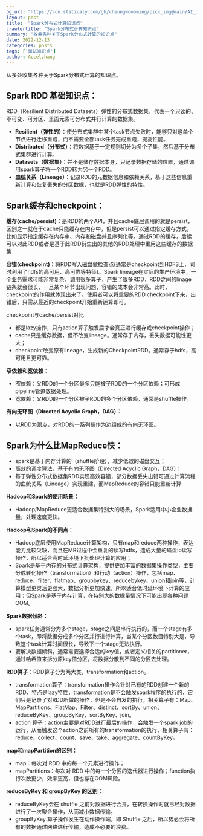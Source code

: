 ```yaml
---
bg_url: "https://cdn.staticaly.com/gh/cheungwoonming/picx_img@main/AI_img/AI-image-004.png"
layout: post
title:  "Spark分布式计算知识点"
crawlertitle: "Spark分布式计算知识点"
summary: "收集各种关于Spark分布式计算的知识点"
date: 2022-12-13
categories: posts
tags: ['面试知识点']
author: Accelzhang
---
```


从多处收集各种关于Spark分布式计算的知识点。

## Spark RDD 基础知识点：

RDD（Resilient Distributed Datasets）弹性的分布式数据集，代表一个只读的、不可变、可分区、里面元素可分布式并行计算的数据集。

* **Resilient（弹性的）**：使分布式集群中某个task节点失败时，能够只对这单个节点进行迁移重跑，而不需要全部task任务完成重跑，提高性能。
* **Distributed（分布式）**：将数据基于一定规则切分为多个子集，然后基于分布式集群进行计算。
* **Datasets（数据集）**：并不是储存数据本身，只记录数据存储的位置，通过调用spark算子将一个RDD转为另一个RDD。
* **血统关系（Lineage）**：记录RDD的元数据信息和依赖关系，基于这些信息重新计算和恢复丢失的分区数据，也就是RDD弹性的特性。

## Spark缓存和checkpoint：
**缓存(cache/persist)**：是RDD的两个API，并且cache底层调用的就是persist，区别之一就在于cache只能缓存在内存中，但是persist可以通过指定缓存方式，比如显示指定缓存在内存中、内存和磁盘并且序列化等。通过RDD的缓存，后续可以对此RDD或者是基于此RDD衍生出的其他的RDD处理中重用这些缓存的数据集

**容错(checkpoint)**：将RDD写入磁盘做检查点(通常是checkpoint到HDFS上，同时利用了hdfs的高可用、高可靠等特征)。Spark lineage在实际的生产环境中，一个业务需求可能非常复杂，调用很多算子，产生了很多RDD，RDD之间的linage链条就会很长，一旦某个环节出现问题，容错的成本会非常高。此时，checkpoint的作用就体现出来了。使用者可以将重要的RDD checkpoint下来，出错后，只需从最近的checkpoint开始重新运算即可。

checkpoint与cache/persist对比
* 都是lazy操作，只有action算子触发后才会真正进行缓存或checkpoint操作；
* cache只是缓存数据，但不改变lineage。通常存于内存，丢失数据可能性更大；
* checkpoint改变原有lineage，生成新的CheckpointRDD。通常存于hdfs，高可用且更可靠。

**窄依赖和宽依赖：**
* 窄依赖：父RDD的一个分区最多只能被子RDD的一个分区依赖；可形成pipeline管道数据处理。
* 宽依赖：父RDD的一个分区被子RDD的多个分区依赖，通常是shuffle操作。

**有向无环图（Directed Acyclic Graph，DAG）：**
* 以RDD为顶点，对RDD的一系列操作为边组成的有向无环图。

## Spark为什么比MapReduce快：
* spark是基于内存计算的（shuffle阶段），减少低效的磁盘交互；
* 高效的调度算法，基于有向无环图（Directed Acyclic Graph，DAG）；
* 基于弹性分布式数据集RDD实现高效容错，部分数据丢失出错可通过计算流程的血统关系（Lineage）实现重建，而MapReduce的容错只能重新计算

**Hadoop和Spark的使用场景：**
* Hadoop/MapReduce更适合数据集特别大的场景，Spark适用中小企业数据量，处理速度更快。

**Hadoop和Spark的不同点：**
* Hadoop底层使用MapReduce计算架构，只有map和reduce两种操作，表达能力比较欠缺，而且在MR过程中会重复的读写hdfs，造成大量的磁盘io读写操作，所以适合高时延环境下批处理计算的应用；
* Spark是基于内存的分布式计算架构，提供更加丰富的数据集操作类型，主要分成转化操作（transformation）和行动（action）操作，包括map、reduce、filter、flatmap、groupbykey、reducebykey、union和join等，计算模型更灵活更强大，数据分析更加快速，所以适合低时延环境下计算的应用；但Spark是基于内存计算，在特别大的数据量情况下可能出现各种问题OOM。

**Spark数据倾斜：**
* spark任务通常分为多个stage，stage之间是串行执行的，而一个stage有多个task，即将数据分成多个分区并行进行计算，当某个分区数目特别大是，导致这个task计算时间很长，导致下一个stage无法执行。
* 要解决数据倾斜，通常需要选择合适的key值，或者定义相关的partitioner，通过哈希值来拆分原key值分区，将数据分散到不同的分区去处理。

**RDD算子**：RDD算子分为两大类，transformation和action。
* transformation算子：transformation操作会针对已有的RDD创建一个新的RDD，特点是lazy特性，transformation是不会触发spark程序的执行的，它们只是记录了对RDD所做的操作，但是不会自发的执行，相关算子有：Map、MapPartitions、FlatMap、Filter、distinct、sortBy、union、reduceByKey、groupByKey、sortByKey、join。
* action 算子：action主要是对RDD进行最后的操作，会触发一个spark job的运行，从而触发这个action之前所有的transformation的执行，相关算子有：reduce、collect、count、save、take、aggregate、countByKey。

**map和mapPartition的区别：**
* map：每次对 RDD 中的每一个元素进行操作；
* mapPartitions：每次对 RDD 中的每一个分区的迭代器进行操作；function执行次数更少，效率更高，但也存在OOM风险。

**reduceByKey 和 groupByKey 的区别：**
* reduceByKey会在 shuffle 之前对数据进行合并，在转换操作时就已经对数据进行了一次聚合操作，从而减小数据传输。
* groupByKey 算子操作发生在动作操作端，即 Shuffle 之后，所以势必会将所有的数据通过网络进行传输，造成不必要的浪费。

